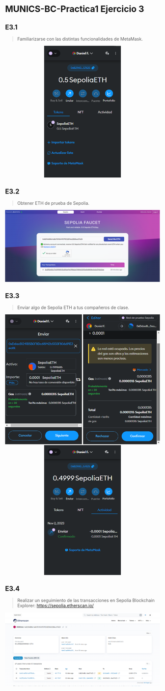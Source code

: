 # MUNICS-BC-Practica1 Ejercicio 3

## E3.1

> Familiarizarse con las distintas funcionalidades de MetaMask.

<div align="center">

<img width="250px" src="./3.1 Metamask Features.png">

</div>

## E3.2

> Obtener ETH de prueba de Sepolia.

<div align="center">

<img width="920px" src="./3.2 Obtaining Sepolia ETH.png">

</div>

## E3.3

> Enviar algo de Sepolia ETH a tus compañeros de clase. 

<div align="center">

<img width="250px" src="./3.3 Send Sepolia ETH 1.png">
<img width="250px" src="./3.3 Send Sepolia ETH 2.png">
<img width="250px" src="./3.3 Send Sepolia ETH 3.png">

</div>

## E3.4

> Realizar un seguimiento de las transacciones en Sepolia Blockchain Explorer: <https://sepolia.etherscan.io/>

<div align="center">

<img width="920px" src="./3.4 Transactions.png">

</div>
